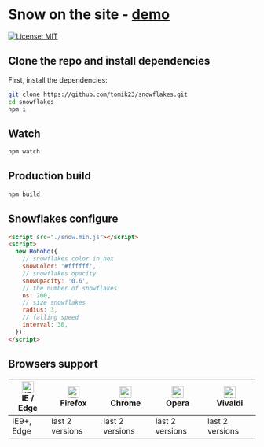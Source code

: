 # Snow on the site - [demo](https://tomik23.github.io/snowflakes/)

[![License: MIT](https://img.shields.io/badge/License-MIT-blue.svg)](https://opensource.org/licenses/MIT)

## Clone the repo and install dependencies

First, install the dependencies:

```bash
git clone https://github.com/tomik23/snowflakes.git
cd snowflakes
npm i
```

## Watch

```bash
npm watch
```

## Production build

```bash
npm build
```

## Snowflakes configure

```html
<script src="./snow.min.js"></script>
<script>
  new Hohoho({
    // snowflakes color in hex
    snowColor: '#ffffff',
    // snowflakes opacity
    snowOpacity: '0.6',
    // the number of snowflakes
    ns: 200,
    // size snowflakes
    radius: 3,
    // falling speed
    interval: 30,
  });
</script>
```

## Browsers support

| [<img src="https://raw.githubusercontent.com/alrra/browser-logos/master/src/edge/edge_48x48.png" alt="IE / Edge" width="24px" height="24px" />](http://godban.github.io/browsers-support-badges/)<br/>IE / Edge | [<img src="https://raw.githubusercontent.com/alrra/browser-logos/master/src/firefox/firefox_48x48.png" alt="Firefox" width="24px" height="24px" />](http://godban.github.io/browsers-support-badges/)<br/>Firefox | [<img src="https://raw.githubusercontent.com/alrra/browser-logos/master/src/chrome/chrome_48x48.png" alt="Chrome" width="24px" height="24px" />](http://godban.github.io/browsers-support-badges/)<br/>Chrome | [<img src="https://raw.githubusercontent.com/alrra/browser-logos/master/src/opera/opera_48x48.png" alt="Opera" width="24px" height="24px" />](http://godban.github.io/browsers-support-badges/)<br/>Opera | [<img src="https://raw.githubusercontent.com/alrra/browser-logos/master/src/vivaldi/vivaldi_48x48.png" alt="Vivaldi" width="24px" height="24px" />](http://godban.github.io/browsers-support-badges/)<br/>Vivaldi |
| --------------------------------------------------------------------------------------------------------------------------------------------------------------------------------------------------------------- | ----------------------------------------------------------------------------------------------------------------------------------------------------------------------------------------------------------------- | ------------------------------------------------------------------------------------------------------------------------------------------------------------------------------------------------------------- | --------------------------------------------------------------------------------------------------------------------------------------------------------------------------------------------------------- | ----------------------------------------------------------------------------------------------------------------------------------------------------------------------------------------------------------------- |
| IE9+, Edge                                                                                                                                                                                                      | last 2 versions                                                                                                                                                                                                   | last 2 versions                                                                                                                                                                                               | last 2 versions                                                                                                                                                                                           | last 2 versions                                                                                                                                                                                                   |
